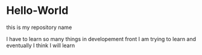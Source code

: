 # Hello-World
this is my repository name

I have to learn so many things in developement front 
I am trying to learn and eventually I think I will learn
